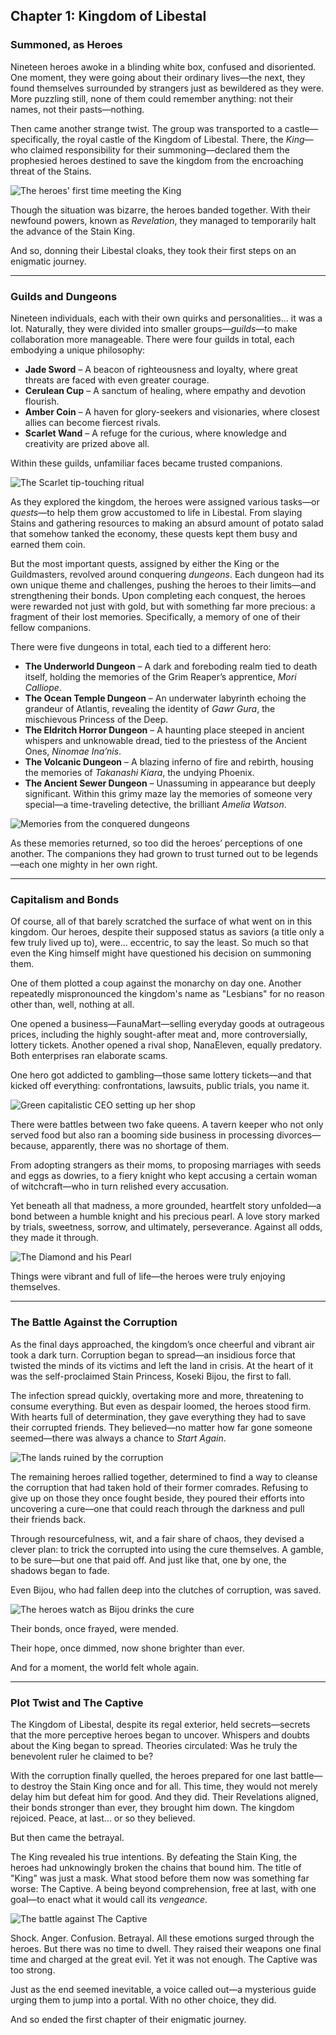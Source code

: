 <!-- title: Kingdom of Libestal -->

## Chapter 1: Kingdom of Libestal

### Summoned, as Heroes

Nineteen heroes awoke in a blinding white box, confused and disoriented. One moment, they were going about their ordinary lives—the next, they found themselves surrounded by strangers just as bewildered as they were. More puzzling still, none of them could remember anything: not their names, not their pasts—nothing.

Then came another strange twist. The group was transported to a castle—specifically, the royal castle of the Kingdom of Libestal. There, the _King_—who claimed responsibility for their summoning—declared them the prophesied heroes destined to save the kingdom from the encroaching threat of the Stains.

![The heroes' first time meeting the King](/images-opt/chrecap-0-king.webp)

Though the situation was bizarre, the heroes banded together. With their newfound powers, known as _Revelation_, they managed to temporarily halt the advance of the Stain King.

And so, donning their Libestal cloaks, they took their first steps on an enigmatic journey.

---

### Guilds and Dungeons

Nineteen individuals, each with their own quirks and personalities... it was a lot. Naturally, they were divided into smaller groups—_guilds_—to make collaboration more manageable. There were four guilds in total, each embodying a unique philosophy:

- **Jade Sword** – A beacon of righteousness and loyalty, where great threats are faced with even greater courage.
- **Cerulean Cup** – A sanctum of healing, where empathy and devotion flourish.
- **Amber Coin** – A haven for glory-seekers and visionaries, where closest allies can become fiercest rivals.
- **Scarlet Wand** – A refuge for the curious, where knowledge and creativity are prized above all.

Within these guilds, unfamiliar faces became trusted companions.

![The Scarlet tip-touching ritual](/images-opt/touchingtips.webp)

As they explored the kingdom, the heroes were assigned various tasks—or _quests_—to help them grow accustomed to life in Libestal. From slaying Stains and gathering resources to making an absurd amount of potato salad that somehow tanked the economy, these quests kept them busy and earned them coin.

But the most important quests, assigned by either the King or the Guildmasters, revolved around conquering _dungeons_. Each dungeon had its own unique theme and challenges, pushing the heroes to their limits—and strengthening their bonds. Upon completing each conquest, the heroes were rewarded not just with gold, but with something far more precious: a fragment of their lost memories. Specifically, a memory of one of their fellow companions.

There were five dungeons in total, each tied to a different hero:

- **The Underworld Dungeon** – A dark and foreboding realm tied to death itself, holding the memories of the Grim Reaper’s apprentice, _Mori Calliope_.
- **The Ocean Temple Dungeon** – An underwater labyrinth echoing the grandeur of Atlantis, revealing the identity of _Gawr Gura_, the mischievous Princess of the Deep.
- **The Eldritch Horror Dungeon** – A haunting place steeped in ancient whispers and unknowable dread, tied to the priestess of the Ancient Ones, _Ninomae Ina’nis_.
- **The Volcanic Dungeon** – A blazing inferno of fire and rebirth, housing the memories of _Takanashi Kiara_, the undying Phoenix.
- **The Ancient Sewer Dungeon** – Unassuming in appearance but deeply significant. Within this grimy maze lay the memories of someone very special—a time-traveling detective, the brilliant _Amelia Watson_.

![Memories from the conquered dungeons](/images-opt/chrecap-0-reaction.webp)

As these memories returned, so too did the heroes’ perceptions of one another. The companions they had grown to trust turned out to be legends—each one mighty in her own right.

---

### Capitalism and Bonds

Of course, all of that barely scratched the surface of what went on in this kingdom. Our heroes, despite their supposed status as saviors (a title only a few truly lived up to), were... eccentric, to say the least. So much so that even the King himself might have questioned his decision on summoning them.

One of them plotted a coup against the monarchy on day one. Another repeatedly mispronounced the kingdom's name as "Lesbians" for no reason other than, well, nothing at all.

One opened a business—FaunaMart—selling everyday goods at outrageous prices, including the highly sought-after meat and, more controversially, lottery tickets. Another opened a rival shop, NanaEleven, equally predatory. Both enterprises ran elaborate scams.

One hero got addicted to gambling—those same lottery tickets—and that kicked off everything: confrontations, lawsuits, public trials, you name it.

![Green capitalistic CEO setting up her shop](/images-opt/chrecap-0-faunamart.webp)

There were battles between two fake queens. A tavern keeper who not only served food but also ran a booming side business in processing divorces—because, apparently, there was no shortage of them.

From adopting strangers as their moms, to proposing marriages with seeds and eggs as dowries, to a fiery knight who kept accusing a certain woman of witchcraft—who in turn relished every accusation.

Yet beneath all that madness, a more grounded, heartfelt story unfolded—a bond between a humble knight and his precious pearl. A love story marked by trials, sweetness, sorrow, and ultimately, perseverance. Against all odds, they made it through.

![The Diamond and his Pearl](/images-opt/chrecap-0-pearl.webp)

Things were vibrant and full of life—the heroes were truly enjoying themselves.

---

### The Battle Against the Corruption

As the final days approached, the kingdom’s once cheerful and vibrant air took a dark turn. Corruption began to spread—an insidious force that twisted the minds of its victims and left the land in crisis. At the heart of it was the self-proclaimed Stain Princess, Koseki Bijou, the first to fall.

The infection spread quickly, overtaking more and more, threatening to consume everything. But even as despair loomed, the heroes stood firm. With hearts full of determination, they gave everything they had to save their corrupted friends. They believed—no matter how far gone someone seemed—there was always a chance to _Start Again_.

![The lands ruined by the corruption](/images-opt/chrecap-0-ruined.webp)

The remaining heroes rallied together, determined to find a way to cleanse the corruption that had taken hold of their former comrades. Refusing to give up on those they once fought beside, they poured their efforts into uncovering a cure—one that could reach through the darkness and pull their friends back.

Through resourcefulness, wit, and a fair share of chaos, they devised a clever plan: to trick the corrupted into using the cure themselves. A gamble, to be sure—but one that paid off. And just like that, one by one, the shadows began to fade.

Even Bijou, who had fallen deep into the clutches of corruption, was saved.

![The heroes watch as Bijou drinks the cure](/images-opt/chrecap-0-corruption.webp)

Their bonds, once frayed, were mended.

Their hope, once dimmed, now shone brighter than ever.

And for a moment, the world felt whole again.

---

### Plot Twist and The Captive

The Kingdom of Libestal, despite its regal exterior, held secrets—secrets that the more perceptive heroes began to uncover. Whispers and doubts about the King began to spread. Theories circulated: Was he truly the benevolent ruler he claimed to be?

With the corruption finally quelled, the heroes prepared for one last battle—to destroy the Stain King once and for all. This time, they would not merely delay him but defeat him for good. And they did. Their Revelations aligned, their bonds stronger than ever, they brought him down. The kingdom rejoiced. Peace, at last... or so they believed.

But then came the betrayal.

The King revealed his true intentions. By defeating the Stain King, the heroes had unknowingly broken the chains that bound him. The title of "King" was just a mask. What stood before them now was something far worse: The Captive. A being beyond comprehension, free at last, with one goal—to enact what it would call its _vengeance._

![The battle against The Captive](/images-opt/chrecap-0-captive.webp)

Shock. Anger. Confusion. Betrayal. All these emotions surged through the heroes. But there was no time to dwell. They raised their weapons one final time and charged at the great evil. Yet it was not enough. The Captive was too strong.

Just as the end seemed inevitable, a voice called out—a mysterious guide urging them to jump into a portal. With no other choice, they did.

And so ended the first chapter of their enigmatic journey.
